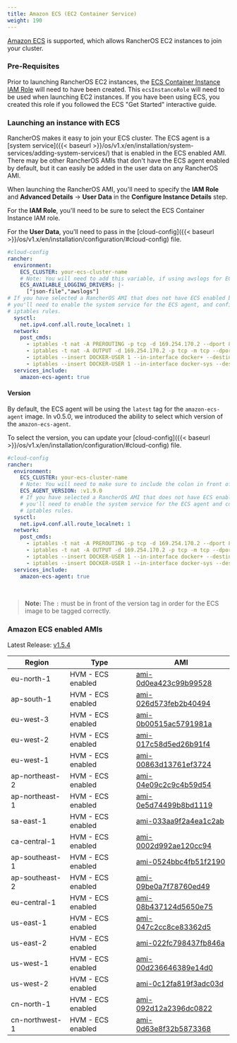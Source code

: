 ```yaml
---
title: Amazon ECS (EC2 Container Service)
weight: 190
---
```


[Amazon ECS](https://aws.amazon.com/ecs/) is supported, which allows RancherOS EC2 instances to join your cluster.

### Pre-Requisites

Prior to launching RancherOS EC2 instances, the [ECS Container Instance IAM Role](http://docs.aws.amazon.com/AmazonECS/latest/developerguide/instance_IAM_role.html) will need to have been created. This `ecsInstanceRole` will need to be used when launching EC2 instances. If you have been using ECS, you created this role if you followed the ECS "Get Started" interactive guide.

### Launching an instance with ECS

RancherOS makes it easy to join your ECS cluster. The ECS agent is a [system service]({{< baseurl >}}/os/v1.x/en/installation/system-services/adding-system-services/) that is enabled in the ECS enabled AMI. There may be other RancherOS AMIs that don't have the ECS agent enabled by default, but it can easily be added in the user data on any RancherOS AMI.

When launching the RancherOS AMI, you'll need to specify the **IAM Role** and **Advanced Details** -> **User Data** in the **Configure Instance Details** step.

For the **IAM Role**, you'll need to be sure to select the ECS Container Instance IAM role.

For the **User Data**, you'll need to pass in the [cloud-config]({{< baseurl >}}/os/v1.x/en/installation/configuration/#cloud-config) file.

```yaml
#cloud-config
rancher:
  environment:
    ECS_CLUSTER: your-ecs-cluster-name
    # Note: You will need to add this variable, if using awslogs for ECS task.
    ECS_AVAILABLE_LOGGING_DRIVERS: |-
      ["json-file","awslogs"]
# If you have selected a RancherOS AMI that does not have ECS enabled by default,
# you'll need to enable the system service for the ECS agent, and configure the 
# iptables rules.
  sysctl:
    net.ipv4.conf.all.route_localnet: 1
  network:
    post_cmds:
      - iptables -t nat -A PREROUTING -p tcp -d 169.254.170.2 --dport 80 -j DNAT --to-destination 127.0.0.1:51679
      - iptables -t nat -A OUTPUT -d 169.254.170.2 -p tcp -m tcp --dport 80 -j REDIRECT --to-ports 51679
      - iptables --insert DOCKER-USER 1 --in-interface docker+ --destination 169.254.169.254/32 --jump DROP
      - iptables --insert DOCKER-USER 1 --in-interface docker-sys --destination 169.254.169.254/32 --jump ACCEPT
  services_include:
    amazon-ecs-agent: true
```

#### Version

By default, the ECS agent will be using the `latest` tag for the `amazon-ecs-agent` image. In v0.5.0, we introduced the ability to select which version of the `amazon-ecs-agent`.

To select the version, you can update your [cloud-config]({{< baseurl >}}/os/v1.x/en/installation/configuration/#cloud-config) file.

```yaml
#cloud-config
rancher:
  environment:
    ECS_CLUSTER: your-ecs-cluster-name
    # Note: You will need to make sure to include the colon in front of the version.
    ECS_AGENT_VERSION: :v1.9.0
    # If you have selected a RancherOS AMI that does not have ECS enabled by default,
    # you'll need to enable the system service for the ECS agent and configure the 
    # iptables rules.
  sysctl:
    net.ipv4.conf.all.route_localnet: 1
  network:
    post_cmds:
      - iptables -t nat -A PREROUTING -p tcp -d 169.254.170.2 --dport 80 -j DNAT --to-destination 127.0.0.1:51679
      - iptables -t nat -A OUTPUT -d 169.254.170.2 -p tcp -m tcp --dport 80 -j REDIRECT --to-ports 51679
      - iptables --insert DOCKER-USER 1 --in-interface docker+ --destination 169.254.169.254/32 --jump DROP
      - iptables --insert DOCKER-USER 1 --in-interface docker-sys --destination 169.254.169.254/32 --jump ACCEPT
  services_include:
    amazon-ecs-agent: true
```

<br>

> **Note:** The `:` must be in front of the version tag in order for the ECS image to be tagged correctly.

### Amazon ECS enabled AMIs

Latest Release: [v1.5.4](https://github.com/rancher/os/releases/tag/v1.5.4)

Region | Type | AMI
---|--- | ---
eu-north-1 | HVM - ECS enabled | [ami-0d0ea423c99b99528](https://eu-north-1.console.aws.amazon.com/ec2/home?region=eu-north-1#launchInstanceWizard:ami=ami-0d0ea423c99b99528)
ap-south-1 | HVM - ECS enabled | [ami-026d573feb2b40494](https://ap-south-1.console.aws.amazon.com/ec2/home?region=ap-south-1#launchInstanceWizard:ami=ami-026d573feb2b40494)
eu-west-3 | HVM - ECS enabled | [ami-0b00515ac5791981a](https://eu-west-3.console.aws.amazon.com/ec2/home?region=eu-west-3#launchInstanceWizard:ami=ami-0b00515ac5791981a)
eu-west-2 | HVM - ECS enabled | [ami-017c58d5ed26b91f4](https://eu-west-2.console.aws.amazon.com/ec2/home?region=eu-west-2#launchInstanceWizard:ami=ami-017c58d5ed26b91f4)
eu-west-1 | HVM - ECS enabled | [ami-00863d13761ef3724](https://eu-west-1.console.aws.amazon.com/ec2/home?region=eu-west-1#launchInstanceWizard:ami=ami-00863d13761ef3724)
ap-northeast-2 | HVM - ECS enabled | [ami-04e09c2c9c4b59d54](https://ap-northeast-2.console.aws.amazon.com/ec2/home?region=ap-northeast-2#launchInstanceWizard:ami=ami-04e09c2c9c4b59d54)
ap-northeast-1 | HVM - ECS enabled | [ami-0e5d74499b8bd1119](https://ap-northeast-1.console.aws.amazon.com/ec2/home?region=ap-northeast-1#launchInstanceWizard:ami=ami-0e5d74499b8bd1119)
sa-east-1 | HVM - ECS enabled | [ami-033aa9f2a4ea1c2ab](https://sa-east-1.console.aws.amazon.com/ec2/home?region=sa-east-1#launchInstanceWizard:ami=ami-033aa9f2a4ea1c2ab)
ca-central-1 | HVM - ECS enabled | [ami-0002d992ae120cc94](https://ca-central-1.console.aws.amazon.com/ec2/home?region=ca-central-1#launchInstanceWizard:ami=ami-0002d992ae120cc94)
ap-southeast-1 | HVM - ECS enabled | [ami-0524bbc4fb51f2190](https://ap-southeast-1.console.aws.amazon.com/ec2/home?region=ap-southeast-1#launchInstanceWizard:ami=ami-0524bbc4fb51f2190)
ap-southeast-2 | HVM - ECS enabled | [ami-09be0a7f78760ed49](https://ap-southeast-2.console.aws.amazon.com/ec2/home?region=ap-southeast-2#launchInstanceWizard:ami=ami-09be0a7f78760ed49)
eu-central-1 | HVM - ECS enabled | [ami-08b437124d5650e75](https://eu-central-1.console.aws.amazon.com/ec2/home?region=eu-central-1#launchInstanceWizard:ami=ami-08b437124d5650e75)
us-east-1 | HVM - ECS enabled | [ami-047c2cc8ce83362d5](https://us-east-1.console.aws.amazon.com/ec2/home?region=us-east-1#launchInstanceWizard:ami=ami-047c2cc8ce83362d5)
us-east-2 | HVM - ECS enabled | [ami-022fc798437fb846a](https://us-east-2.console.aws.amazon.com/ec2/home?region=us-east-2#launchInstanceWizard:ami=ami-022fc798437fb846a)
us-west-1 | HVM - ECS enabled | [ami-00d236646389e14d0](https://us-west-1.console.aws.amazon.com/ec2/home?region=us-west-1#launchInstanceWizard:ami=ami-00d236646389e14d0)
us-west-2 | HVM - ECS enabled | [ami-0c12fa819f3adc03d](https://us-west-2.console.aws.amazon.com/ec2/home?region=us-west-2#launchInstanceWizard:ami=ami-0c12fa819f3adc03d)
cn-north-1 | HVM - ECS enabled | [ami-092d12a2396dc0822](https://cn-north-1.console.amazonaws.cn/ec2/home?region=cn-north-1#launchInstanceWizard:ami=ami-092d12a2396dc0822)
cn-northwest-1 | HVM - ECS enabled | [ami-0d63e8f32b5873368](https://cn-northwest-1.console.amazonaws.cn/ec2/home?region=cn-northwest-1#launchInstanceWizard:ami=ami-0d63e8f32b5873368)

